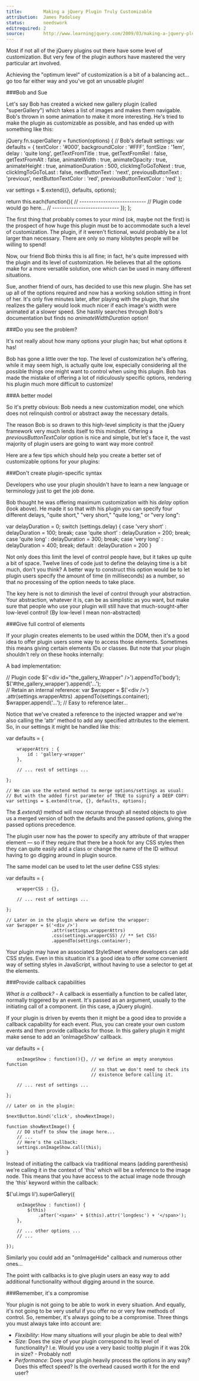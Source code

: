 ```yaml
---
title:        Making a jQuery Plugin Truly Customizable
attribution:  James Padolsey 
status:       needswork
editrequired: 2
source:       http://www.learningjquery.com/2009/03/making-a-jquery-plugin-truly-customizable
---
```


Most if not all of the jQuery plugins out there have some level of customization. But very few of the plugin authors have mastered the very particular art involved.

Achieving the "optimum level" of customization is a bit of a balancing act… go too far either way and you've got an unusable plugin!

###Bob and Sue

Let's say Bob has created a wicked new gallery plugin (called "superGallery") which takes a list of images and makes them navigable. Bob's thrown in some animation to make it more interesting. He's tried to make the plugin as customizable as possible, and has ended up with something like this:

<div class="example" markdown="1">
jQuery.fn.superGallery = function(options) {
// Bob's default settings:
var defaults = {
textColor : '#000',
backgroundColor : '#FFF',
fontSize : '1em',
delay : 'quite long',
getTextFromTitle : true,
getTextFromRel : false,
getTextFromAlt : false,
animateWidth : true,
animateOpacity : true,
animateHeight : true,
animationDuration : 500,
clickImgToGoToNext : true,
clickImgToGoToLast : false,
nextButtonText : 'next',
previousButtonText : 'previous',
nextButtonTextColor : 'red',
previousButtonTextColor : 'red'
};

var settings = $.extend({}, defaults, options);

return this.each(function(){
// ----------------------------
// Plugin code would go here...
// ----------------------------
});
};
</div>

The first thing that probably comes to your mind (ok, maybe not the first) is the prospect of how huge this plugin must be to accommodate such a level of customization. The plugin, if it weren't fictional, would probably be a lot larger than necessary. There are only so many kilobytes people will be willing to spend!

Now, our friend Bob thinks this is all fine; in fact, he's quite impressed with the plugin and its level of customization. He believes that all the options make for a more versatile solution, one which can be used in many different situations.

Sue, another friend of ours, has decided to use this new plugin. She has set up all of the options required and now has a working solution sitting in front of her. It's only five minutes later, after playing with the plugin, that she realizes the gallery would look much nicer if each image's width were animated at a slower speed. She hastily searches through Bob's documentation but finds no *animateWidthDuration* option!

###Do you see the problem?

It's not really about how many options your plugin has; but what options it has!

Bob has gone a little over the top. The level of customization he's offering, while it may seem high, is actually quite low, especially considering all the possible things one might want to control when using this plugin. Bob has made the mistake of offering a lot of ridiculously specific options, rendering his plugin much more difficult to customize!

###A better model

So it's pretty obvious: Bob needs a new customization model, one which does not relinquish control or abstract away the necessary details.

The reason Bob is so drawn to this high-level simplicity is that the jQuery framework very much lends itself to this mindset. Offering a *previousButtonTextColor* option is nice and simple, but let's face it, the vast majority of plugin users are going to want way more control!

Here are a few tips which should help you create a better set of customizable options for your plugins:

###Don't create plugin-specific syntax

Developers who use your plugin shouldn't have to learn a new language or terminology just to get the job done.

Bob thought he was offering maximum customization with his *delay* option (look above). He made it so that with his plugin you can specify four different delays, "quite short," "very short," "quite long," or "very long":

<div class="example" markdown="1">
var delayDuration = 0;
switch (settings.delay) {
	case 'very short' : delayDuration = 100;
	break;
	case 'quite short' : delayDuration = 200;
	break;
	case 'quite long' : delayDuration = 300;
	break;
	case 'very long' : delayDuration = 400;
	break;
	default : delayDuration = 200
}
</div>

Not only does this limit the level of control people have, but it takes up quite a bit of space. Twelve lines of code just to define the delaying time is a bit much, don't you think? A better way to construct this option would be to let plugin users specify the amount of time (in milliseconds) as a number, so that no processing of the option needs to take place.

The key here is not to diminish the level of control through your abstraction. Your abstraction, whatever it is, can be as simplistic as you want, but make sure that people who use your plugin will still have that much-sought-after low-level control! (By low-level I mean non-abstracted)

###Give full control of elements

If your plugin creates elements to be used within the DOM, then it's a good idea to offer plugin users some way to access those elements. Sometimes this means giving certain elements IDs or classes. But note that your plugin shouldn't rely on these hooks internally:

A bad implementation:

<div class="example" markdown="1">
// Plugin code
$('&lt;div id="the_gallery_Wrapper" /&gt;').appendTo('body');
$('#the_gallery_wrapper').append('...');
</div>

<div class="example" markdown="1">
// Retain an internal reference:
var $wrapper = $('&lt;div /&gt;')
                 .attr(settings.wrapperAttrs)
                 .appendTo(settings.container);
$wrapper.append('...'); // Easy to reference later...
</div>

Notice that we've created a reference to the injected wrapper and we're also calling the 'attr' method to add any specified attributes to the element. So, in our settings it might be handled like this:

<div class="example" markdown="1">
    var defaults = {
     
        wrapperAttrs : {
            id : 'gallery-wrapper'
        },
       
        // ... rest of settings ...
       
    };
     
    // We can use the extend method to merge options/settings as usual:
    // But with the added first parameter of TRUE to signify a DEEP COPY:
    var settings = $.extend(true, {}, defaults, options);
</div>

The *$.extend()* method will now recurse through all nested objects to give us a merged version of both the defaults and the passed options, giving the passed options precedence.

The plugin user now has the power to specify any attribute of that wrapper element — so if they require that there be a hook for any CSS styles then they can quite easily add a class or change the name of the ID without having to go digging around in plugin source.

The same model can be used to let the user define CSS styles:

<div class="example" markdown="1">
    var defaults = {
     
        wrapperCSS : {},
       
        // ... rest of settings ...
       
    };
     
    // Later on in the plugin where we define the wrapper:
    var $wrapper = $('<div />')
                     .attr(settings.wrapperAttrs)
                     .css(settings.wrapperCSS) // ** Set CSS!
                     .appendTo(settings.container);
</div>

Your plugin may have an associated StyleSheet where developers can add CSS styles. Even in this situation it's a good idea to offer some convenient way of setting styles in JavaScript, without having to use a selector to get at the elements.

###Provide callback capabilities

*What is a callback?* - A callback is essentially a function to be called later, normally triggered by an event. It's passed as an argument, usually to the initiating call of a component. (in this case, a jQuery plugin).

If your plugin is driven by events then it might be a good idea to provide a callback capability for each event. Plus, you can create your own custom events and then provide callbacks for those. In this gallery plugin it might make sense to add an 'onImageShow' callback.

<div class="example" markdown="1">
    var defaults = {
     
        onImageShow : function(){}, // we define an empty anonymous function
                                    // so that we don't need to check its
                                    // existence before calling it.
       
        // ... rest of settings ...
       
    };
     
    // Later on in the plugin:
     
    $nextButton.bind('click', showNextImage);
     
    function showNextImage() {
        // DO stuff to show the image here...
        // ...
        // Here's the callback:
        settings.onImageShow.call(this);
    }
</div>

Instead of initiating the callback via traditional means (adding parenthesis) we're calling it in the context of 'this' which will be a reference to the image node. This means that you have access to the actual image node through the 'this' keyword within the callback:

<div class="example" markdown="1">
    $('ul.imgs li').superGallery({
     
        onImageShow : function() {
            $(this)
                .after('<span>' + $(this).attr('longdesc') + '</span>');
        },
       
        // ... other options ...
        // ...
       
    });
</div>

Similarly you could add an "onImageHide" callback and numerous other ones...

The point with callbacks is to give plugin users an easy way to add additional functionality without digging around in the source.

###Remember, it's a compromise

Your plugin is not going to be able to work in every situation. And equally, it's not going to be very useful if you offer no or very few methods of control. So, remember, it's always going to be a compromise. Three things you must always take into account are:

- *Flexibility*: How many situations will your plugin be able to deal with?
- *Size*: Does the size of your plugin correspond to its level of functionality? I.e. Would you use a very basic tooltip plugin if it was 20k in size? - Probably not!
- *Performance*: Does your plugin heavily process the options in any way? Does this effect speed? Is the overhead caused worth it for the end user?